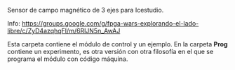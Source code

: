 Sensor de campo magnético de 3 ejes para Icestudio.

Info: https://groups.google.com/g/fpga-wars-explorando-el-lado-libre/c/ZyD4azqhqFI/m/6RlJN5n_AwAJ

Esta carpeta contiene el módulo de control y un ejemplo.
En la carpeta **Prog** contiene un experimento, es otra versión con otra filosofía en el que se programa el módulo con código máquina.
